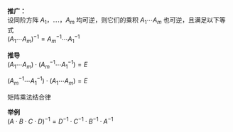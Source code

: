 **推广：**  
设同阶方阵 $A_1，\cdots， A_m$ 均可逆，则它们的乘积 $A_1\cdots A_m$ 也可逆，且满足以下等式  
 $(A_1\cdots A_m)^{-1}=A_m^{-1}\cdots A_1^{-1}$   
  
**推导**  
 $(A_1\cdots A_m)\cdot(A_m^{-1}\cdots A_1^{-1})  
=E$   
  
 $(A_m^{-1}\cdots A_1^{-1})\cdot(A_1\cdots A_m)  
=E$   
  
矩阵乘法结合律  
  
**举例**  
 $(A\cdot B\cdot C\cdot D)^{-1}  
=D^{-1}\cdot C^{-1}\cdot B^{-1}\cdot A^{-1}$   
